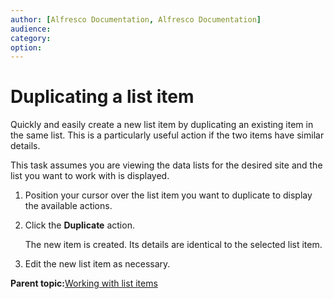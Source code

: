 ```yaml
---
author: [Alfresco Documentation, Alfresco Documentation]
audience: 
category: 
option: 
---
```


# Duplicating a list item

Quickly and easily create a new list item by duplicating an existing item in the same list. This is a particularly useful action if the two items have similar details.

This task assumes you are viewing the data lists for the desired site and the list you want to work with is displayed.

1.  Position your cursor over the list item you want to duplicate to display the available actions.

2.  Click the **Duplicate** action.

    The new item is created. Its details are identical to the selected list item.

3.  Edit the new list item as necessary.


**Parent topic:**[Working with list items](../concepts/datalists-items.md)

